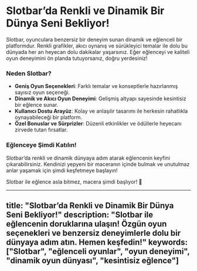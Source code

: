 # Slotbar’da Renkli ve Dinamik Bir Dünya Seni Bekliyor!

Slotbar, oyunculara benzersiz bir deneyim sunan dinamik ve eğlenceli bir platformdur. Renkli grafikler, akıcı oynanış ve sürükleyici temalar ile dolu bu dünyada her an heyecan dolu dakikalar yaşarsınız. Eğer eğlenceyi ve kaliteli oyun deneyimini ön planda tutuyorsanız, doğru yerdesiniz!

### Neden Slotbar?
- **Geniş Oyun Seçenekleri**: Farklı temalar ve konseptlerle hazırlanmış sayısız oyun seçeneği.
- **Dinamik ve Akıcı Oyun Deneyimi**: Gelişmiş altyapı sayesinde kesintisiz bir eğlence sunar.
- **Kullanıcı Dostu Arayüz**: Kolay ve anlaşılır tasarımı ile herkesin rahatlıkla oynayabileceği bir platform.
- **Özel Bonuslar ve Sürprizler**: Düzenli etkinlikler ve ödüllerle heyecanı zirvede tutan fırsatlar.

### Eğlenceye Şimdi Katılın!
Slotbar’da renkli ve dinamik dünyaya adım atarak eğlencenin keyfini çıkarabilirsiniz. Kendinizi yepyeni bir maceranın içinde bulmak ve unutulmaz anlar yaşamak için şimdi keşfetmeye başlayın!

Slotbar ile eğlence asla bitmez, macera şimdi başlıyor! 🚀

---
title: "Slotbar’da Renkli ve Dinamik Bir Dünya Seni Bekliyor!"
description: "Slotbar ile eğlencenin doruklarına ulaşın! Özgün oyun seçenekleri ve benzersiz deneyimlerle dolu bir dünyaya adım atın. Hemen keşfedin!"
keywords: ["Slotbar", "eğlenceli oyunlar", "oyun deneyimi", "dinamik oyun dünyası", "kesintisiz eğlence"]
---
